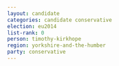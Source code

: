 ```yaml
---
layout: candidate
categories: candidate conservative
election: eu2014
list-rank: 0
person: timothy-kirkhope
region: yorkshire-and-the-humber
party: conservative
---
```

